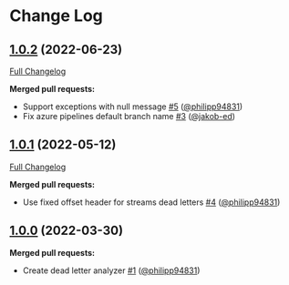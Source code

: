 # Change Log

## [1.0.2](https://github.com/bakdata/kafka-dead-letter-analyzer/tree/1.0.2) (2022-06-23)
[Full Changelog](https://github.com/bakdata/kafka-dead-letter-analyzer/compare/1.0.1...1.0.2)

**Merged pull requests:**

- Support exceptions with null message [\#5](https://github.com/bakdata/kafka-dead-letter-analyzer/pull/5) ([@philipp94831](https://github.com/philipp94831))
- Fix azure pipelines default branch name [\#3](https://github.com/bakdata/kafka-dead-letter-analyzer/pull/3) ([@jakob-ed](https://github.com/jakob-ed))

## [1.0.1](https://github.com/bakdata/kafka-dead-letter-analyzer/tree/1.0.1) (2022-05-12)
[Full Changelog](https://github.com/bakdata/kafka-dead-letter-analyzer/compare/1.0.0...1.0.1)

**Merged pull requests:**

- Use fixed offset header for streams dead letters [\#4](https://github.com/bakdata/kafka-dead-letter-analyzer/pull/4) ([@philipp94831](https://github.com/philipp94831))

## [1.0.0](https://github.com/bakdata/kafka-dead-letter-analyzer/tree/1.0.0) (2022-03-30)

**Merged pull requests:**

- Create dead letter analyzer [\#1](https://github.com/bakdata/kafka-dead-letter-analyzer/pull/1) ([@philipp94831](https://github.com/philipp94831))
